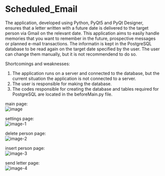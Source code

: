 # Scheduled_Email
The application, developed using Python, PyQt5 and PyQt Designer, ensures that a letter written with a future date is delivered to the target person via Gmail on the relevant date. This application aims to easily handle memories that you want to remember in the future, prospective messages or planned e-mail transactions. The informatin is kept in the PostgreSQL database to be read again on the target date specified by the user. The user can change them manually, but it is not recommendend to do so.

Shortcomings and weaknesses:
1. The application runs on a server and connected to the database, but the current situation the application is not connected to a server.
2. The user is responsible for making the database.
3. The codes responsible for creating the database and tables required for PostgreSQL are located in the beforeMain.py file.

main page:  
![image](https://github.com/hnfkptn/Scheduled_Email/assets/129584767/1dae6558-4177-4c48-8fbb-447b1ed5a879)

settings page:  
![image-1](https://github.com/hnfkptn/Scheduled_Email/assets/129584767/bebfecc6-d7f2-4d36-9381-198f1c540a24)

delete person page:  
![image-2](https://github.com/hnfkptn/Scheduled_Email/assets/129584767/63d072c5-3466-481e-9fbc-d9f283a2b38b)

insert person page:  
![image-3](https://github.com/hnfkptn/Scheduled_Email/assets/129584767/81a37235-58c6-4680-aac2-ad66ff33be1b)

send letter page:  
![image-4](https://github.com/hnfkptn/Scheduled_Email/assets/129584767/2af3093b-a376-476e-84fa-0c5ab7023ff4)

